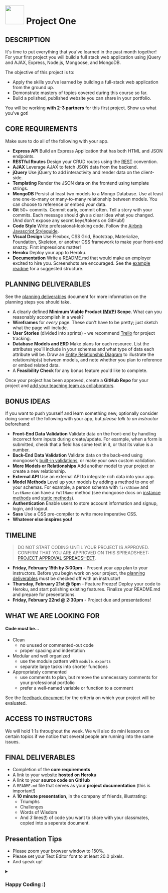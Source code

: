 # <img src="https://cloud.githubusercontent.com/assets/7833470/10423298/ea833a68-7079-11e5-84f8-0a925ab96893.png" width="60"> Project One

## DESCRIPTION

It's time to put everything that you've learned in the past month together! For your first project you will build a full stack web application using jQuery and AJAX, Express, Node.js, Mongoose, and MongoDB.

The objective of this project is to:

* Apply the skills you've learned by building a full-stack web application from the ground up.
* Demonstrate mastery of topics covered during this course so far.  
* Build a polished, published website you can share in your portfolio.  

You will be working **with 2-3 partners** for this first project. Show us what you've got!

## CORE REQUIREMENTS
Make sure to do all of the following with your app.

* **Express API** Build an Express Application that has both HTML and JSON endpoints.
* **RESTful Routes** Design your CRUD routes using the [REST](https://git.generalassemb.ly/sf-sei-1/express-dynamic-routes#restful-routing-preview) convention.
* **AJAX** Leverage AJAX to fetch JSON data from the backend.
* **jQuery** Use jQuery to add interactivity and render data on the client-side.  
* **Templating** Render the JSON data on the frontend using template strings.  
* **MongoDB** Persist at least two models to a Mongo Database. Use at least one one-to-many or many-to-many relationship between models. You can choose to reference or embed your data.  
* **Git** 50+ commits. Commit early, commit often. Tell a story with your commits. Each message should give a clear idea what you changed. (And don't expose any secret keys/tokens on GitHub!)
* **Code Style** Write professional-looking code. Follow the [Airbnb Javascript Styleguide](https://github.com/airbnb/javascript).
* **Visual Design** Use Flexbox, CSS Grid, Bootstrap, Materialize, Foundation, Skeleton, or another CSS framework to make your front-end snazzy. First impressions matter!
* **Heroku** Deploy your app to Heroku.
* **Documentation** Write a README.md that would make an employer excited to hire you. Screenshots are encouraged. See the [example readme](./example-readme.md) for a suggested structure.

## PLANNING DELIVERABLES

See the [planning deliverables](./planning.md) document for more information on the planning steps you should take.
  * A clearly defined **Minimum Viable Product ([MVP](http://en.wikipedia.org/wiki/Minimum_viable_product)) Scope**. What can you reasonably accomplish in a week?
  * **Wireframes** for _every_ page. These don't have to be pretty; just sketch what the page will include.
  * **User Stories** (divided into sprints) - we recommend [Trello](https://trello.com/) for project tracking.
  * **Database Models and ERD** Make plans for each resource.  List the attributes you'll include in your schemas and what type of data each attribute will be. Draw an [Entity Relationship Diagram](https://www.google.com/search?tbm=isch&q=database%20table%20relationships%20drawing) to illustrate the relationship(s) between models, and note whether you plan to reference or embed related data.
  * A **Feasibility Check** for any bonus feature you'd like to complete.


Once your project has been approved, create a **GitHub Repo** for your project and [add your teaching team as collaborators](https://help.github.com/articles/adding-collaborators-to-a-personal-repository/).

## BONUS IDEAS  
If you want to push yourself and learn something new, optionally consider doing some of the following with your app, but *please talk to an instructor* beforehand:

* **Front-End Data Validation** Validate data on the front-end by handling incorrect form inputs during create/update. For example, when a form is submitted, check that a field has some text in it, or that its value is a number.
* **Back-End Data Validation** Validate data on the back-end using mongoose's [built-in validations](http://mongoosejs.com/docs/validation.html#built-in-validators), or make your own custom validation.
* **More Models or Relationships** Add another model to your project or create a new relationship.
* **External API** Use an external API to integrate rich data into your app.
* **Model Methods** Level up your models by adding a method to one of your schemas.  For example, a person schema with `firstName` and `lastName` can have a `fullName` method (see mongoose docs on [instance methods](http://mongoosejs.com/docs/guide.html#methods) and [static methods](http://mongoosejs.com/docs/guide.html#statics)).
* **Authentication** Enable users to store account information and signup, login, and logout.
* **Sass** Use a CSS pre-compiler to write more imperative CSS.
* **Whatever else inspires you!**

## TIMELINE

> DO NOT START CODING UNTIL YOUR PROJECT IS APPROVED. CONFIRM THAT YOU ARE APPROVED ON THIS SPREADSHEET: [PROJECT APPROVAL SPREADSHEET](https://docs.google.com/spreadsheets/d/1ZZ14IalbihYiT0U8EjroalmjmN08DhVsE5oiEAUuiIY/edit#gid=0).


* **Friday, February 15th by 3:00pm** - Present your app plan to your instructors. Before you begin work on your project, the [planning deliverables](./planning.md) must be checked off with an instructor!
* **Thursday, February 21st @ 5pm** - Feature Freeze! Deploy your code to Heroku, and start polishing existing features. Finalize your README.md and prepare for presentations.
* **Friday, February 22nd @ 2:30pm** - Project due and presentations!

## WHAT WE ARE LOOKING FOR

#### Code must be...
* Clean   
  - no unused or commented-out code   
  - proper spacing and indentation  
* Modular and well organized   
  - use the module pattern with `module.exports`  
  - separate large tasks into shorter functions
* Appropriately commented
  - use comments to plan, but remove the unnecessary comments for your professional portfolio
  - prefer a well-named variable or function to a comment

See the [feedback document](./feedback.md) for the criteria on which your project will be evaluated.

## ACCESS TO INSTRUCTORS
We will hold 1:1s throughout the week. We will also do mini lessons on certain topics if we notice that several people are running into the same issues.

## FINAL DELIVERABLES

* Completion of the **core requirements**
* A link to your website **hosted on Heroku**
* A link to your **source code on GitHub**
* A `README.md` file that serves as your **project documentation** (this is important!)
* A **10 minute presentation**, in the company of friends, illustrating:
    - Triumphs
    - Challenges
    - Words of Wisdom
    - And _3_ lines(!) of code you want to share with your classmates, copied into a seperate document.

## Presentation Tips
* Please zoom your browser window to 150%.
* Please set your Text Editor font to at least 20.0 pixels.
* And speak up!

<details><summary><h3>Happy Coding :)</h3></summary>
  <ul>
   <li>Brandon J, Enrique, Isaac</li>
   <li>Amberly, Ronni, Joe</li>
   <li>Tristan, Jason, Alom</li>
   <li>Nassima,  Lou, Matt </li>
   <li>Chike,  Siri, Heggy</li>
   <li>Eunice,  Ghenet, Luke</li>
   <li>Leo, Rhea, Mike</li>
   <li>Christina, Brandon C, Tiffany</li>
   <li>Paris, Jon R, Karma</li>
   <li>Nicolette, JJ, Bryant, Darnell</li>
 </ul>
</details>



